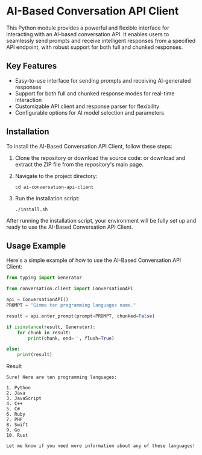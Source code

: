 # AI-Based Conversation API Client

This Python module provides a powerful and flexible interface for interacting with an AI-based conversation API. It enables users to seamlessly send prompts and receive intelligent responses from a specified API endpoint, with robust support for both full and chunked responses.

## Key Features

- Easy-to-use interface for sending prompts and receiving AI-generated responses
- Support for both full and chunked response modes for real-time interaction
- Customizable API client and response parser for flexibility
- Configurable options for AI model selection and parameters

## Installation

To install the AI-Based Conversation API Client, follow these steps:

1. Clone the repository or download the source code:
   or download and extract the ZIP file from the repository's main page.

2. Navigate to the project directory:
   ```
   cd ai-conversation-api-client
   ```

3. Run the installation script:
   ```
   ./install.sh
   ```

After running the installation script, your environment will be fully set up and ready to use the AI-Based Conversation API Client.

## Usage Example

Here's a simple example of how to use the AI-Based Conversation API Client:

```python
from typing import Generator

from conversation.client import ConversationAPI

api = ConversationAPI()
PROMPT = "Gimme ten programming languages name."

result = api.enter_prompt(prompt=PROMPT, chunked=False)

if isinstance(result, Generator):
    for chunk in result:
        print(chunk, end='', flush=True)

else:
    print(result)
```

Result
```
Sure! Here are ten programming languages:

1. Python
2. Java
3. JavaScript
4. C++
5. C#
6. Ruby
7. PHP
8. Swift
9. Go
10. Rust

Let me know if you need more information about any of these languages!
